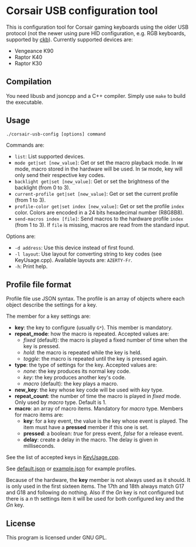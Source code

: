 Corsair USB configuration tool
==============================

This is configuration tool for Corsair gaming keyboards using the older USB protocol (not the newer using pure HID configuration, e.g. RGB keyboards, supported by [ckb](https://github.com/ccMSC/ckb)). Currently supported devices are:
 - Vengeance K90
 - Raptor K40
 - Raptor K30

Compilation
-----------

You need libusb and jsoncpp and a C++ compiler. Simply use `make` to build the executable.


Usage
-----

`./corsair-usb-config [options] command`

Commands are:
 - `list`: List supported devices.
 - `mode get|set [new_value]`: Get or set the macro playback mode. In `HW` mode, macro stored in the hardware will be used. In `SW` mode, key will only send their respective key codes.
 - `backlight get|set [new_value]`: Get or set the brightness of the backlight (from 0 to 3).
 - `current-profile get|set [new_value]`: Get or set the current profile (from 1 to 3).
 - `profile-color get|set index [new_value]`: Get or set the profile `index` color. Colors are encoded in a 24 bits hexadecimal number (R8G8B8).
 - `send-macros index [file]`: Send macros to the hardware profile `index` (from 1 to 3). If `file` is missing, macros are read from the standard input.

Options are:
 - `-d address`: Use this device instead of first found.
 - `-l layout`: Use layout for converting string to key codes (see KeyUsage.cpp). Available layouts are: `AZERTY-Fr`.
 - `-h`: Print help.


Profile file format
-------------------

Profile file use JSON syntax. The profile is an array of objects where each object describe the settings for a key.

The member for a key settings are:
 - **key**: the key to configure (usually `G*`). This member is mandatory.
 - **repeat_mode**: how the macro is repeated. Accepted values are:
   - *fixed* (default): the macro is played a fixed number of time when the key is pressed.
   - *hold*: the macro is repeated while the key is held.
   - *toggle*: the macro is repeated until the key is pressed again.
 - **type**: the type of settings for the key. Accepted values are:
   - *none*: the key produces its normal key code.
   - *key*: the key produces another key's code.
   - *macro* (default): the key plays a macro.
 - **new_key**: the key whose key code will be used with *key* type.
 - **repeat_count**: the number of time the macro is played in *fixed* mode. Only used by *macro* type. Default is 1.
 - **macro**: an array of macro items. Mandatory for *macro* type. Members for macro items are:
   - **key**: for a key event, the value is the key whose event is played. The item must have a **pressed** member if this one is set.
   - **pressed**: a boolean: *true* for press event, *false* for a release event.
   - **delay**: create a delay in the macro. The delay is given in milliseconds.

See the list of accepted keys in [KeyUsage.cpp](KeyUsage.cpp).

See [default.json](default.json) or [example.json](example.json) for example profiles.

Because of the hardware, the **key** member is not always used as it should.  It is only used in the first sixteen items. The 17th and 18th always match G17 and G18 and following do nothing. Also if the *Gn* key is not configured but there is a *n* th settings item it will be used for both configured key and the *Gn* key.

License
-------

This program is licensed under GNU GPL.
